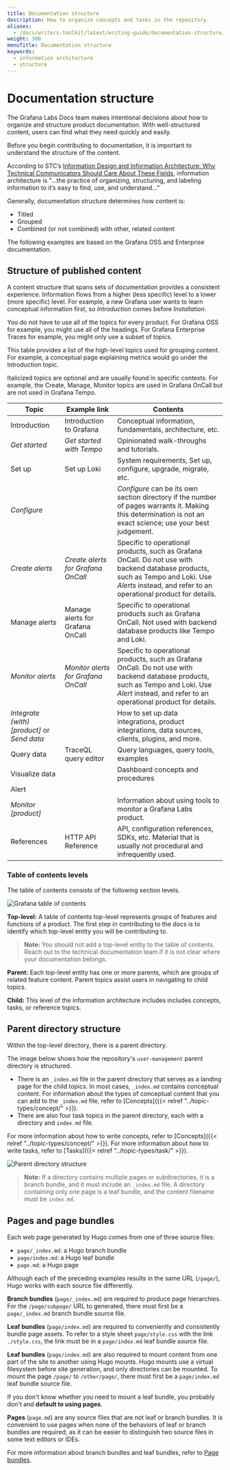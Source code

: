 ```yaml
---
title: Documentation structure
description: How to organize concepts and tasks in the repository.
aliases:
  - /docs/writers-toolkit/latest/writing-guide/documentation-structure/
weight: 300
menuTitle: Documentation structure
keywords:
  - information architecture
  - structure
---
```


# Documentation structure

The Grafana Labs Docs team makes intentional decisions about how to organize and structure product documentation. With well-structured content, users can find what they need quickly and easily.

Before you begin contributing to documentation, it is important to understand the structure of the content.

According to STC’s [Information Design and Information Architecture: Why Technical Communicators Should Care About These Fields](https://www.stc.org/intercom/2022/05/information-design-and-information-architecture-why-technical-communicators-should-care-about-these-fields/),
information architecture is "...the practice of organizing, structuring, and labeling information to it’s easy to find, use, and understand..."

Generally, documentation structure determines how content is:

- Titled
- Grouped
- Combined (or not combined) with other, related content

The following examples are based on the Grafana OSS and Enterprise documentation.

## Structure of published content

A content structure that spans sets of documentation provides a consistent experience.
Information flows from a higher (less specific) level to a lower (more specific) level.
For example, a new Grafana user wants to learn conceptual information first, so _Introduction_ comes before _Installation_.

You do not have to use all of the topics for every product.
For Grafana OSS for example, you might use all of the headings.
For Grafana Enterprise Traces for example, you might only use a subset of topics.

This table provides a list of the high-level topics used for grouping content. For example, a conceptual page explaining metrics would go under the Introduction topic.

Italicized topics are optional and are usually found in specific contexts. For example, the Create, Manage, Monitor topics are used in Grafana OnCall but are not used in Grafana Tempo.

| Topic | Example link | Contents |
| --- | --- | --- |
| Introduction | Introduction to Grafana | Conceptual information, fundamentals, architecture, etc. |
| _Get started_ | _Get started with Tempo_ | Opinionated walk-throughs and tutorials. |
| Set up | Set up Loki | System requirements, Set up, configure, upgrade, migrate, etc. |
| _Configure_ |  | _Configure_ can be its own section directory if the number of pages warrants it. Making this determination is not an exact science; use your best judgement. |
| _Create alerts_ | _Create alerts for Grafana OnCall_ | Specific to operational products, such as Grafana OnCall. Do not use with backend database products, such as Tempo and Loki. Use _Alerts_ instead, and refer to an operational product for details. |
| Manage alerts | Manage alerts for Grafana OnCall | Specific to operational products such as Grafana OnCall. Not used with backend database products like Tempo and Loki. |
| _Monitor alerts_ | _Monitor alerts for Grafana OnCall_ | Specific to operational products, such as Grafana OnCall. Do not use with backend database products, such as Tempo and Loki. Use _Alert_ instead, and refer to an operational product for details.  |
| _Integrate (with) [product]_ or _Send data_ |  | How to set up data integrations, product integrations, data sources, clients, plugins, and more. |
| Query data | TraceQL query editor | Query languages, query tools, examples |
| Visualize data |  | Dashboard concepts and procedures |
| Alert |  |  |
| _Monitor [product]_ |  | Information about using tools to monitor a Grafana Labs product. |
| References | HTTP API Reference | API, configuration references, SDKs, etc. Material that is usually not procedural and infrequently used. |



### Table of contents levels

The table of contents consists of the following section levels.

![Grafana table of contents](grafana-toc.png)

**Top-level:** A table of contents top-level represents groups of features and functions of a product. The first step in contributing to the docs is to identify which top-level entity you will be contributing to.

> **Note:** You should not add a top-level entity to the table of contents. Reach out to the technical documentation team if it is not clear where your documentation belongs.

**Parent:** Each top-level entity has one or more parents, which are groups of related feature content. Parent topics assist users in navigating to child topics.

**Child:** This level of the information architecture includes includes concepts, tasks, or reference topics.

## Parent directory structure

Within the top-level directory, there is a parent directory.

The image below shows how the repository's `user-management` parent directory is structured.

- There is an `_index.md` file in the parent directory that serves as a landing page for the child topics. In most cases, `_index.md` contains conceptual content. For information about the types of conceptual content that you can add to the `_index.md` file, refer to [Concepts]({{< relref "../topic-types/concept/" >}}).
- There are also four task topics in the parent directory, each with a directory and `index.md` file.

For more information about how to write concepts, refer to [Concepts]({{< relref "../topic-types/concept/" >}}).
For more information about how to write tasks, refer to [Tasks]({{< relref "../topic-types/task/" >}}).

![Parent directory structure](parent-directory.png)

> **Note:** If a directory contains multiple pages or subdirectories, it is a branch bundle, and it must include an `_index.md` file. A directory containing only one page is a leaf bundle, and the content filename must be `index.md`.

## Pages and page bundles

Each web page generated by Hugo comes from one of three source files:
- `page/_index.md`: a Hugo branch bundle
- `page/index.md`: a Hugo leaf bundle
- `page.md`: a Hugo page

Although each of the preceding examples results in the same URL (`/page/`), Hugo works with each source file differently.

**Branch bundles** (`page/_index.md`) are required to produce page hierarchies.
For the `/page/subpage/` URL to generated, there must first be a `page/_index.md` branch bundle source file.

**Leaf bundles** (`page/index.md`) are required to conveniently and consistently bundle page assets.
To refer to a style sheet `page/style.css` with the link `./style.css`, the link must be in a `page/index.md` leaf bundle source file.

**Leaf bundles** (`page/index.md`) are also required to mount content from one part of the site to another using Hugo mounts.
Hugo mounts use a virtual filesystem before site generation, and only directories can be mounted.
To mount the page `/page/` to `/other/page/`, there must first be a `page/index.md` leaf bundle source file.

If you don't know whether you need to mount a leaf bundle, you probably don't and **default to using pages**.

**Pages** (`page.md`) are any source files that are not leaf or branch bundles.
It is convenient to use pages when none of the behaviors of leaf or branch bundles are required, as it can be easier to distinguish two source files in some text editors or IDEs.

For more information about branch bundles and leaf bundles, refer to [Page bundles](https://gohugo.io/content-management/page-bundles/).
